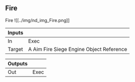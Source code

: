 ## Fire
Fire
![[../img/nd_img_Fire.png]]

|Inputs||
|--|--|
| In | Exec |
| Target | A Aim Fire Siege Engine Object Reference |

|Outputs||
|--|--|
| Out | Exec |
